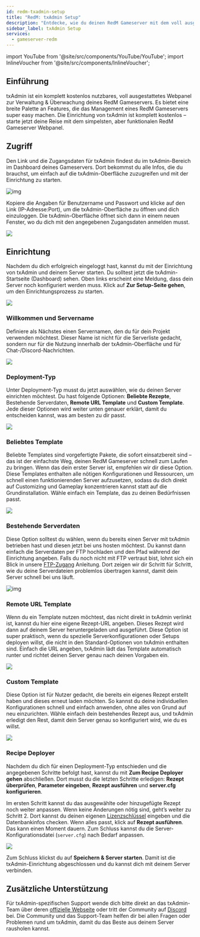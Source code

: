 ```yaml
---
id: redm-txadmin-setup
title: "RedM: txAdmin Setup"
description: "Entdecke, wie du deinen RedM Gameserver mit dem voll ausgestatteten Webpanel von txAdmin effizient verwaltest und überwachst → Jetzt mehr erfahren"
sidebar_label: txAdmin Setup
services:
  - gameserver-redm
---
```


import YouTube from '@site/src/components/YouTube/YouTube';
import InlineVoucher from '@site/src/components/InlineVoucher';

## Einführung

txAdmin ist ein komplett kostenlos nutzbares, voll ausgestattetes Webpanel zur Verwaltung & Überwachung deines RedM Gameservers. Es bietet eine breite Palette an Features, die das Management eines RedM Gameservers super easy machen. Die Einrichtung von txAdmin ist komplett kostenlos – starte jetzt deine Reise mit dem simpelsten, aber funktionalen RedM Gameserver Webpanel.

<InlineVoucher />

## Zugriff

Den Link und die Zugangsdaten für txAdmin findest du im txAdmin-Bereich im Dashboard deines Gameservers. Dort bekommst du alle Infos, die du brauchst, um einfach auf die txAdmin-Oberfläche zuzugreifen und mit der Einrichtung zu starten.

![img](https://screensaver01.zap-hosting.com/index.php/s/6gJa3qsymE2kzCi/download)

Kopiere die Angaben für Benutzername und Passwort und klicke auf den Link (IP-Adresse:Port), um die txAdmin-Oberfläche zu öffnen und dich einzuloggen. Die txAdmin-Oberfläche öffnet sich dann in einem neuen Fenster, wo du dich mit den angegebenen Zugangsdaten anmelden musst.

![](https://screensaver01.zap-hosting.com/index.php/s/pp8GLQBoX4LoqTA/preview)



## Einrichtung

Nachdem du dich erfolgreich eingeloggt hast, kannst du mit der Einrichtung von txAdmin und deinem Server starten. Du solltest jetzt die txAdmin-Startseite (Dashboard) sehen. Oben links erscheint eine Meldung, dass dein Server noch konfiguriert werden muss. Klick auf **Zur Setup-Seite gehen**, um den Einrichtungsprozess zu starten.

![](https://screensaver01.zap-hosting.com/index.php/s/oXakf3qoJaim7ex/download)



### Willkommen und Servername

Definiere als Nächstes einen Servernamen, den du für dein Projekt verwenden möchtest. Dieser Name ist nicht für die Serverliste gedacht, sondern nur für die Nutzung innerhalb der txAdmin-Oberfläche und für Chat-/Discord-Nachrichten.

![](https://screensaver01.zap-hosting.com/index.php/s/FCmd5xQ89wSPHfe/preview)



### Deployment-Typ

Unter Deployment-Typ musst du jetzt auswählen, wie du deinen Server einrichten möchtest. Du hast folgende Optionen: **Beliebte Rezepte**, Bestehende Serverdaten, **Remote URL Template** und **Custom Template**. Jede dieser Optionen wird weiter unten genauer erklärt, damit du entscheiden kannst, was am besten zu dir passt.

![](https://screensaver01.zap-hosting.com/index.php/s/52HfyJSNLscApNE/preview)



### Beliebtes Template

Beliebte Templates sind vorgefertigte Pakete, die sofort einsatzbereit sind – das ist der einfachste Weg, deinen RedM Gameserver schnell zum Laufen zu bringen. Wenn das dein erster Server ist, empfehlen wir dir diese Option. Diese Templates enthalten alle nötigen Konfigurationen und Ressourcen, um schnell einen funktionierenden Server aufzusetzen, sodass du dich direkt auf Customizing und Gameplay konzentrieren kannst statt auf die Grundinstallation. Wähle einfach ein Template, das zu deinen Bedürfnissen passt.

![](https://screensaver01.zap-hosting.com/index.php/s/rrw962gMMpn86fW/preview)



### Bestehende Serverdaten

Diese Option solltest du wählen, wenn du bereits einen Server mit txAdmin betrieben hast und diesen jetzt bei uns hosten möchtest. Du kannst dann einfach die Serverdaten per FTP hochladen und den Pfad während der Einrichtung angeben. Falls du noch nicht mit FTP vertraut bist, lohnt sich ein Blick in unsere [FTP-Zugang](gameserver-ftpaccess.md) Anleitung. Dort zeigen wir dir Schritt für Schritt, wie du deine Serverdateien problemlos übertragen kannst, damit dein Server schnell bei uns läuft.

![img](https://screensaver01.zap-hosting.com/index.php/s/jCZ4DffkkAHA6dj/preview)





### Remote URL Template

Wenn du ein Template nutzen möchtest, das nicht direkt in txAdmin verlinkt ist, kannst du hier eine eigene Rezept-URL angeben. Dieses Rezept wird dann auf deinem Server heruntergeladen und ausgeführt. Diese Option ist super praktisch, wenn du spezielle Serverkonfigurationen oder Setups deployen willst, die nicht in den Standard-Optionen von txAdmin enthalten sind. Einfach die URL angeben, txAdmin lädt das Template automatisch runter und richtet deinen Server genau nach deinen Vorgaben ein.

![](https://screensaver01.zap-hosting.com/index.php/s/jrGzTGp9FwLc82i/preview)

### Custom Template

Diese Option ist für Nutzer gedacht, die bereits ein eigenes Rezept erstellt haben und dieses erneut laden möchten. So kannst du deine individuellen Konfigurationen schnell und einfach anwenden, ohne alles von Grund auf neu einzurichten. Wähle einfach dein bestehendes Rezept aus, und txAdmin erledigt den Rest, damit dein Server genau so konfiguriert wird, wie du es willst.

![](https://screensaver01.zap-hosting.com/index.php/s/Z75q5RKakwfpHGy/preview)



### Recipe Deployer

Nachdem du dich für einen Deployment-Typ entschieden und die angegebenen Schritte befolgt hast, kannst du mit **Zum Recipe Deployer gehen** abschließen. Dort musst du die letzten Schritte erledigen: **Rezept überprüfen**, **Parameter eingeben**, **Rezept ausführen** und **server.cfg konfigurieren**.

Im ersten Schritt kannst du das ausgewählte oder hinzugefügte Rezept noch weiter anpassen. Wenn keine Änderungen nötig sind, geht’s weiter zu Schritt 2. Dort kannst du deinen eigenen [Lizenzschlüssel](redm-licensekey.md) eingeben und die Datenbankinfos checken. Wenn alles passt, klick auf **Rezept ausführen**. Das kann einen Moment dauern. Zum Schluss kannst du die Server-Konfigurationsdatei (`server.cfg`) nach Bedarf anpassen.

![](https://screensaver01.zap-hosting.com/index.php/s/wFMD576sBQAAdxZ/download)

Zum Schluss klickst du auf **Speichern & Server starten**. Damit ist die txAdmin-Einrichtung abgeschlossen und du kannst dich mit deinem Server verbinden.


## Zusätzliche Unterstützung

Für txAdmin-spezifischen Support wende dich bitte direkt an das txAdmin-Team über deren [offizielle Webseite](https://txadm.in/) oder tritt der Community auf [Discord](https://discord.gg/txAdmin/) bei. Die Community und das Support-Team helfen dir bei allen Fragen oder Problemen rund um txAdmin, damit du das Beste aus deinem Server rausholen kannst.

<InlineVoucher />
